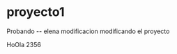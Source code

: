 # proyecto1
Probando -- elena modificacion
modificando el proyecto








HoOla                           2356